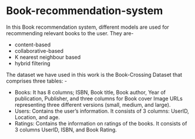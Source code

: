# Book-recommendation-system

In this Book recommendation system, different models are used for recommending relevant books to the user. They are-
* content-based
* collaborative-based
* K nearest neighbour based
* hybrid filtering


The dataset we have used in this work is the Book-Crossing Dataset that comprises three tables: -
* Books:  It has 8 columns; ISBN, Book title, Book author, Year of publication, Publisher, and three columns for Book cover Image URLs representing three different versions (small, medium, and large).
* Users:  Contains the user’s information. It consists of 3 columns: UserID, Location, and age.
* Ratings:  Contains the information on ratings of the books. It consists of 3 columns UserID, ISBN, and Book Rating.
